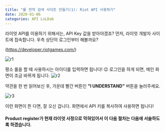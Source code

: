 ```yaml
---
title: "롤 전적 검색 사이트 만들기(1): Riot API 사용하기"
date: 2020-01-06
categories: API LoLDab
---
```


라이엇 API를 이용하기 위해서는, API Key 값을 받아야겠죠?
먼저, 라이엇 개발자 사이트에 접속합니다. 
우측 상단의 로그인부터 해볼까요?

(https://developer.riotgames.com/)

![r1](https://user-images.githubusercontent.com/43411599/71821108-95a46380-30d4-11ea-8c88-6867384f0fa3.PNG)

평소 롤을 할 때 사용하시는 아이디를 입력하면 됩니다! 😉
로그인을 하게 되면, 메인 화면이 조금 바뀌게 됩니다.
![r2](https://user-images.githubusercontent.com/43411599/71821272-08154380-30d5-11ea-9829-e080230b95f2.PNG)

약관을 한 번 읽어보신 후, 가운데 빨간 버튼인 **"I UNDERSTAND"** 버튼을 눌러주세요.

![r3](https://user-images.githubusercontent.com/43411599/71821689-1748c100-30d6-11ea-8d96-529fe0eea859.PNG)

이런 화면이 뜬 다면, 잘 오신 겁니다.
화면에서 API 키를 복사하여 사용하면 됩니다!

#### Product register가 현재 라이엇 사정으로 막혀있어서 이 다음 절차는 다음에 서술하도록 하겠습니다.
